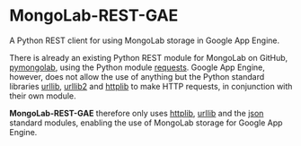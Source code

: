 MongoLab-REST-GAE
=================

A Python REST client for using MongoLab storage in Google App Engine.

There is already an existing Python REST module for MongoLab on GitHub,
[pymongolab](https://github.com/puentesarrin/pymongolab), using the Python module
[requests](http://requests.readthedocs.org/en/latest/).
Google App Engine, however, does not allow the use of anything but the Python standard libraries
[urllib](http://docs.python.org/2/library/urllib.html),
[urllib2](http://docs.python.org/2/library/urllib2.html) and
[httplib](http://docs.python.org/2/library/httplib.html) to make HTTP requests,
in conjunction with their own module.

**MongoLab-REST-GAE** therefore only uses [httplib](http://docs.python.org/2/library/httplib.html),
[urllib](http://docs.python.org/2/library/urllib.html) and the
[json](http://docs.python.org/2/library/json.html) standard modules, enabling the use
of MongoLab storage for Google App Engine.

